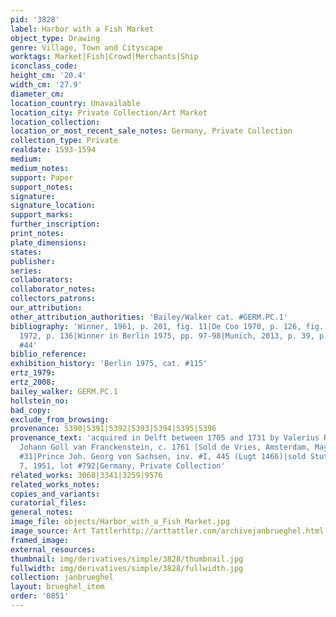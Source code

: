 ```yaml
---
pid: '3828'
label: Harbor with a Fish Market
object_type: Drawing
genre: Village, Town and Cityscape
worktags: Market|Fish|Crowd|Merchants|Ship
iconclass_code:
height_cm: '20.4'
width_cm: '27.9'
diameter_cm:
location_country: Unavailable
location_city: Private Collection/Art Market
location_collection:
location_or_most_recent_sale_notes: Germany, Private Collection
collection_type: Private
realdate: 1593-1594
medium:
medium_notes:
support: Paper
support_notes:
signature:
signature_location:
support_marks:
further_inscription:
print_notes:
plate_dimensions:
states:
publisher:
series:
collaborators:
collaborator_notes:
collectors_patrons:
our_attribution:
other_attribution_authorities: 'Bailey/Walker cat. #GERM.PC.1'
bibliography: 'Winner, 1961, p. 201, fig. 11|De Coo 1970, p. 126, fig. 123|Winner
  1972, p. 136|Winner in Berlin 1975, pp. 97-98|Munich, 2013, p. 39, p. 252, cat.
  #44'
biblio_reference:
exhibition_history: 'Berlin 1975, cat. #115'
ertz_1979:
ertz_2008:
bailey_walker: GERM.PC.1
hollstein_no:
bad_copy:
exclude_from_browsing:
provenance: 5390|5391|5392|5393|5394|5395|5396
provenance_text: 'acquired in Delft between 1705 and 1731 by Valerius Röver|Amsterdam,
  Johann Goll van Franckenstein, c. 1761 |Sold de Vries, Amsterdam, May 8 1900, lot
  #31|Prince Joh. Georg von Sachsen, inv. #I, 445 (Lugt 1466)|sold Stuttgart November
  7, 1951, lot #792|Germany, Private Collection'
related_works: 3068|3341|3259|9576
related_works_notes:
copies_and_variants:
curatorial_files:
general_notes:
image_file: objects/Harbor_with_a_Fish_Market.jpg
image_source: Art Tattlerhttp://arttattler.com/archivejanbrueghel.html
framed_image:
external_resources:
thumbnail: img/derivatives/simple/3828/thumbnail.jpg
fullwidth: img/derivatives/simple/3828/fullwidth.jpg
collection: janbrueghel
layout: brueghel_item
order: '0851'
---
```

